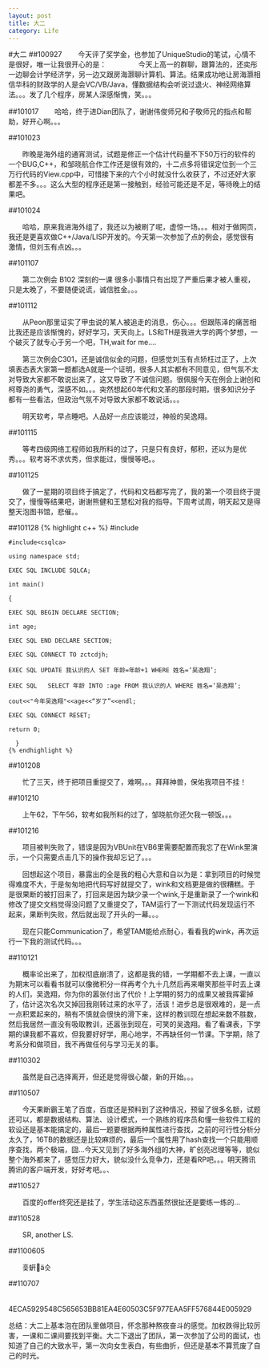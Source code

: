 ```yaml
---
layout: post
title: 大二
category: Life
---
```

#大二
##100927
　　今天评了奖学金，也参加了UniqueStudio的笔试，心情不是很好，唯一让我很开心的是：
　　
　　今天上高一的群聊，跟算法的，还奕彤一边聊会计学经济学，另一边又跟房海灏聊计算机、算法。结果成功地让房海灏相信华科的财政学的人是会VC/VB/Java，懂数据结构会听说过退火、神经网络算法。。。发了几个程序，房某人深感惭愧，笑。。。

##101017
　　哈哈，终于进Dian团队了，谢谢伟俊师兄和子敬师兄的指点和帮助，好开心啊。。。

##101023

　　昨晚是海外组的通宵测试，试题是修正一个估计代码量不下50万行的软件的一个BUG,C++，和邹晓航合作工作还是很有效的，十二点多将错误定位到一个三万行代码的View.cpp中，可惜接下来的六个小时就没什么收获了，不过还好大家都差不多。。。这么大型的程序还是第一接触到，经验可能还是不足，等待晚上的结果吧。

##101024

　　哈哈，原来我进海外组了，我还以为被刷了呢，虚惊一场。。。相对于做网页，我还是更喜欢做C++/Java/LISP开发的。今天第一次参加了点的例会，感觉很有激情，但刘玉有点凶。。。

##101107

　　第二次例会 B102 深刻的一课 很多小事情只有出现了严重后果才被人重视，只是太晚了，不要随便说谎，诚信胜金。。。

##101112

　　从Peon那里证实了甲虫说的某人被追走的消息，伤心。。。但跟陈泽的痛苦相比我还是应该惭愧的，好好学习，天天向上。LS和TH是我进大学的两个梦想，一个破灭了就专心于另一个吧，TH,wait for me....

　　第三次例会C301，还是诚信似金的问题，但感觉刘玉有点矫枉过正了，上次 填表态表大家第一题都选A就是一个证明，很多人其实都有不同意见，但气氛不太对导致大家都不敢说出来了，这又导致了不诚信问题。很佩服今天在例会上谢创和柯尊尧的勇气，深感不如。。。突然想起60年代和文革的那段时期，很多知识分子都有一些看法，但政治气氛不对导致大家都不敢说话。。。

　　明天软考，早点睡吧。人品好一点应该能过，神般的吴逸翔。

##101115

　　等考四级网络工程师如我所料的过了，只是只有良好，郁积，还以为是优秀。。。软考哥不求优秀，但求能过，慢慢等吧。。

##101125

　　做了一星期的项目终于搞定了，代码和文档都写完了，我的第一个项目终于提交了，慢慢等结果吧，谢谢熊健和王慧松对我的指导。下周考试周，明天起又是得整天泡图书馆，悲催。。

##101128
	{% highlight c++ %}
	#include<iostream>
	
	#include<csqlca>
	
	using namespace std;   
	
	EXEC SQL INCLUDE SQLCA;
	
	int main()   
	
	{   
	
	EXEC SQL BEGIN DECLARE SECTION;   
	
	int age;
	
	EXEC SQL END DECLARE SECTION;   
	
	EXEC SQL CONNECT TO zctcdjh;
	
	EXEC SQL UPDATE 我认识的人 SET 年龄=年龄+1 WHERE 姓名=‘吴逸翔’;
	
	EXEC SQL   SELECT 年龄 INTO :age FROM 我认识的人 WHERE 姓名=‘吴逸翔’;  
	
	cout<<"今年吴逸翔"<<age<<“岁了”<<endl;
	
	EXEC SQL CONNECT RESET;   
	
	return 0;   
	
	  }
	{% endhighlight %}


##101208

　　忙了三天，终于把项目重提交了，难啊。。。拜拜神兽，保佑我项目不挂！

##101210

　　上午62，下午56，软考如我所料的过了，邹晓航你还欠我一顿饭。。。

##101216

　　项目被判失败了，错误是因为VBUnit在VB6里需要配置而我忘了在Wink里演示，一个只需要点击几下的操作我却忘记了。。。

　　回想起这个项目，暴露出的全是我的粗心大意和自以为是：拿到项目的时候觉得难度不大，于是匆匆地把代码写好就提交了，wink和文档更是做的很糟糕。于是很果断的被打回来了，打回来是因为缺少录一个wink,于是重新录了一个wink和修改了提交文档觉得没问题了又重提交了，TAM运行了一下测试代码发现运行不起来，果断判失败，然后就出现了开头的一幕。。。

　　现在只能Communication了，希望TAM能给点耐心，看看我的wink，再次运行一下我的测试代码。。。

##110121

　　概率论出来了，加权彻底崩溃了，这都是我的错，一学期都不去上课，一直以为期末可以看看书就可以像微积分一样再考个九十几然后再来嘲笑那些平时去上课的人们，吴逸翔，你为你的嚣张付出了代价！上学期的努力的成果又被我挥霍掉了，估计这次名次又掉回我刚转过来的水平了，活该！进步总是很艰难的，是一点一点积累起来的，稍有不慎就会很快的滑下来，这样的教训现在想起来数不胜数，然后我居然一直没有吸取教训，还嚣张到现在，可笑的吴逸翔。看了看课表，下学期的课我都不喜欢，但我要好好学，用心地学，不再缺任何一节课。下学期，除了考系分和做项目，我不再做任何与学习无关的事。

##110302

　　虽然是自己选择离开，但还是觉得很心酸，新的开始。。。

##110507

　　今天果断霸王笔了百度，百度还是预料到了这种情况，预留了很多名额，试题还可以，都是数据结构、算法、设计模式，一个熟练的程序员和懂一些软件工程的软设还是基本能搞定的，最后一题要根据两种属性进行查找，之前的可行性分析分太久了，16TB的数据还是比较麻烦的，最后一个属性用了hash查找一个只能用顺序查找，两个极端，囧...今天又见到了好多海外组的大神，旷创亮迟理等等，貌似整个海外都来了，感觉压力好大，貌似没什么竞争力，还是看RP吧。。。明天腾讯腾讯的客户端开发，好好考吧。。、

##110527

　　百度的offer终究还是挂了，学生活动这东西虽然很扯还是要练一练的...

##110528

　　SR, another LS.

##1100605

　　흧蚈኶ä슷

##110707

　　4ECA5929548C565653BB81EA4E60503C5F977EAA5FF576844E005929

总结：大二上基本泡在团队里做项目，怀念那种熬夜奋斗的感觉。加权跌得比较厉害，一课和二课间要找到平衡。大二下退出了团队，第一次参加了公司的面试，也知道了自己的大致水平，第一次向女生表白，有些曲折，但还是基本不算荒废了自己的时光。